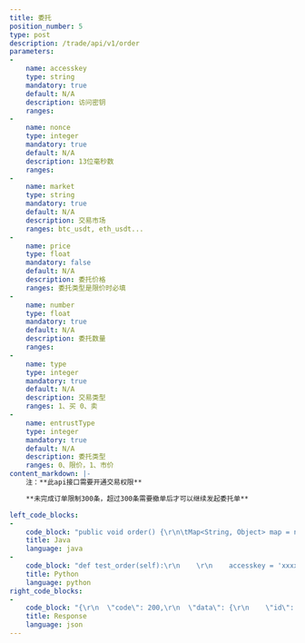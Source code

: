 ```yaml
---
title: 委托
position_number: 5
type: post
description: /trade/api/v1/order
parameters:
-
    name: accesskey
    type: string
    mandatory: true
    default: N/A
    description: 访问密钥
    ranges:
-
    name: nonce
    type: integer
    mandatory: true
    default: N/A
    description: 13位毫秒数
    ranges:
-
    name: market
    type: string
    mandatory: true
    default: N/A
    description: 交易市场
    ranges: btc_usdt, eth_usdt...
-
    name: price
    type: float
    mandatory: false
    default: N/A
    description: 委托价格
    ranges: 委托类型是限价时必填
-
    name: number
    type: float
    mandatory: true
    default: N/A
    description: 委托数量
    ranges:
-
    name: type
    type: integer
    mandatory: true
    default: N/A
    description: 交易类型
    ranges: 1、买 0、卖
-
    name: entrustType
    type: integer
    mandatory: true
    default: N/A
    description: 委托类型
    ranges: 0、限价，1、市价
content_markdown: |-
    注：**此api接口需要开通交易权限**

    **未完成订单限制300条，超过300条需要撤单后才可以继续发起委托单**

left_code_blocks:
-
    code_block: "public void order() {\r\n\tMap<String, Object> map = new HashMap<String, Object>();\r\n\tmap.put(\"accesskey\", accessKey);\r\n\tmap.put(\"nonce\", System.currentTimeMillis());\r\n\tmap.put(\"market\", \"btc_usdt\");\r\n\tmap.put(\"price\", \"10000\");\r\n\tmap.put(\"number\", \"1.23\");\r\n\tmap.put(\"type\", 1);\t\t// 0.sell 1.buy\r\n\tmap.put(\"entrustType\", 0);\t// 0.Limited price  1.Market price matching\r\n\t// 签名(en:Signature)\r\n\tString signature = HttpUtil.getSignature(map, secretKey);\r\n\tmap.put(\"signature\", signature);\r\n\t// \r\n\tString text = HttpUtil.post(URL + \"/trade/api/v1/order\", map);\r\n\tSystem.out.println(text);\r\n}"
    title: Java
    language: java
-
    code_block: "def test_order(self):\r\n    \r\n    accesskey = 'xxxxxxxxxxxxxxxxxxxx'\r\n    secretkey = 'xxxxxxxxxxxxxxxxxxxx'\r\n    sra = SignedRequestAPI(accesskey, secretkey)  \r\n    \r\n    params = {\r\n        'market': \"forth_usdt\",\r\n        'price': 4.44,\r\n        'type': 0,\r\n        'number':6,\r\n        'entrustType':0,\r\n        }\r\n    \r\n    status, data, _ = sra.palce_order(params)\r\n    \r\n    assert data.get('code') == 200\r\n    self.assertTrue(status)\r\n    self.assertTrue(isinstance(data, dict))\r\n    \r\n            \r\n    print(\"test order >>> \", data)"
    title: Python
    language: python
right_code_blocks:
-
    code_block: "{\r\n  \"code\": 200,\r\n  \"data\": {\r\n    \"id\": 156292794190713\r\n  },\r\n  \"info\": \"An order has been placed successfully\"\r\n}"
    title: Response
    language: json
---
```

